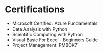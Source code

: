 # Certifications

- Microsoft Certified: Azure Fundamentals
- Data Analysis with Python
- Scientific Computing with Python
- Visual Basic For Excel - Beginners Guide
- Project Management: PMBOK7 